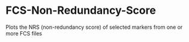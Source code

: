 # FCS-Non-Redundancy-Score
Plots the NRS (non-redundancy score) of selected markers from one or more FCS files
